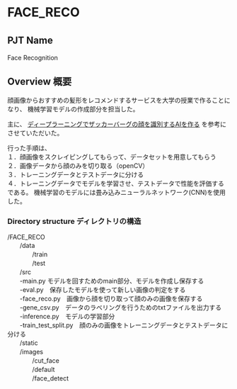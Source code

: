 # FACE_RECO

## PJT Name　
Face Recognition

## Overview 概要
顔画像からおすすめの髪形をレコメンドするサービスを大学の授業で作ることになり、
機械学習モデルの作成部分を担当した。

主に、
 [ディープラーニングでザッカーバーグの顔を識別するAIを作る](https://qiita.com/AkiyoshiOkano/items/72f3e4ba9caf514460ee) 
を参考にさせていただいた。

行った手順は、  
１．顔画像をスクレイピングしてもらって、データセットを用意してもらう<br>
２．画像データから顔のみを切り取る（openCV）<br>
３．トレーニングデータとテストデータに分ける<br>
４．トレーニングデータでモデルを学習させ、テストデータで性能を評価する<br>
である。 機械学習のモデルには畳み込みニューラルネットワーク(CNN)を使用した。 


### Directory structure ディレクトリの構造
/FACE_RECO<br>
　　/data<br>
　　　　/train<br>
　　　　/test<br>
　　/src<br>
    　　-main.py モデルを回すためのmain部分、モデルを作成し保存する<br>
    　　-eval.py　保存したモデルを使って新しい画像の判定をする<br>
    　　-face_reco.py　画像から顔を切り取って顔のみの画像を保存する<br>
    　　-gene_csv.py　データのラベリングを行うためのtxtファイルを出力する<br>
    　　-inference.py　モデルの学習部分<br>
    　　-train_test_split.py　顔のみの画像をトレーニングデータとテストデータに分ける<br>
　　/static<br>
    　　/images<br>
      　　　　/cut_face<br>
      　　　　/default<br>
      　　　　/face_detect<br>
      
    







